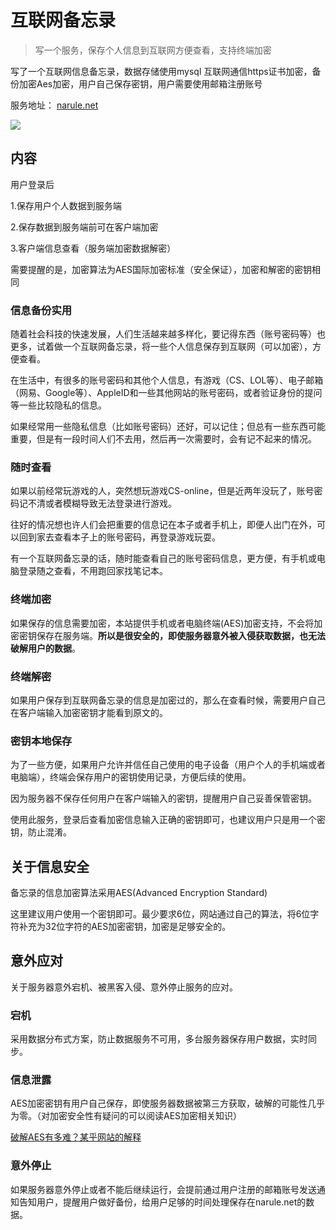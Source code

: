 # 互联网备忘录

> 写一个服务，保存个人信息到互联网方便查看，支持终端加密



写了一个互联网信息备忘录，数据存储使用mysql 互联网通信https证书加密，备份加密Aes加密，用户自己保存密钥，用户需要使用邮箱注册账号

服务地址： [narule.net](http://narule.net)

![](http://narule.net/blog/img/internetmemo_structure.png)


## 内容

用户登录后

1.保存用户个人数据到服务端

2.保存数据到服务端前可在客户端加密

3.客户端信息查看（服务端加密数据解密）

需要提醒的是，加密算法为AES国际加密标准（安全保证），加密和解密的密钥相同

### 信息备份实用

随着社会科技的快速发展，人们生活越来越多样化，要记得东西（账号密码等）也更多，试着做一个互联网备忘录，将一些个人信息保存到互联网（可以加密），方便查看。

在生活中，有很多的账号密码和其他个人信息，有游戏（CS、LOL等）、电子邮箱（网易、Google等）、AppleID和一些其他网站的账号密码，或者验证身份的提问等一些比较隐私的信息。

如果经常用一些隐私信息（比如账号密码）还好，可以记住；但总有一些东西可能重要，但是有一段时间人们不去用，然后再一次需要时，会有记不起来的情况。

### 随时查看

如果以前经常玩游戏的人，突然想玩游戏CS-online，但是近两年没玩了，账号密码记不清或者模糊导致无法登录进行游戏。

往好的情况想也许人们会把重要的信息记在本子或者手机上，即便人出门在外，可以回到家去查看本子上的账号密码，再登录游戏玩耍。

有一个互联网备忘录的话，随时能查看自己的账号密码信息，更方便，有手机或电脑登录随之查看，不用跑回家找笔记本。

### 终端加密

如果保存的信息需要加密，本站提供手机或者电脑终端(AES)加密支持，不会将加密密钥保存在服务端。**所以是很安全的，即使服务器意外被入侵获取数据，也无法破解用户的数据**。



### 终端解密

如果用户保存到互联网备忘录的信息是加密过的，那么在查看时候，需要用户自己在客户端输入加密密钥才能看到原文的。



### 密钥本地保存

为了一些方便，如果用户允许并信任自己使用的电子设备（用户个人的手机端或者电脑端），终端会保存用户的密钥使用记录，方便后续的使用。

因为服务器不保存任何用户在客户端输入的密钥，提醒用户自己妥善保管密钥。

使用此服务，登录后查看加密信息输入正确的密钥即可，也建议用户只是用一个密钥，防止混淆。



## 关于信息安全

备忘录的信息加密算法采用AES(Advanced Encryption Standard) 

这里建议用户使用一个密钥即可。最少要求6位，网站通过自己的算法，将6位字符补充为32位字符的AES加密密钥，加密是足够安全的。

## 意外应对

关于服务器意外宕机、被黑客入侵、意外停止服务的应对。

### 宕机

采用数据分布式方案，防止数据服务不可用，多台服务器保存用户数据，实时同步。

### 信息泄露

AES加密密钥有用户自己保存，即使服务器数据被第三方获取，破解的可能性几乎为零。（对加密安全性有疑问的可以阅读AES加密相关知识）

[破解AES有多难？某乎网站的解释](https://www.zhihu.com/question/34563299/answer/59176478)

### 意外停止

如果服务器意外停止或者不能后继续运行，会提前通过用户注册的邮箱账号发送通知告知用户，提醒用户做好备份，给用户足够的时间处理保存在narule.net的数据。

